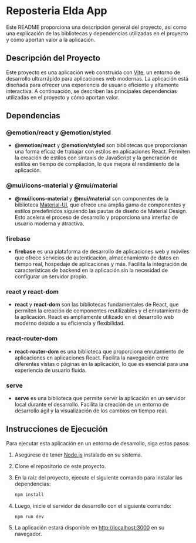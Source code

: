 # Reposteria Elda App

Este README proporciona una descripción general del proyecto, así como una explicación de las bibliotecas y dependencias utilizadas en el proyecto y cómo aportan valor a la aplicación.

## Descripción del Proyecto

Este proyecto es una aplicación web construida con [Vite](https://vitejs.dev/), un entorno de desarrollo ultrarrápido para aplicaciones web modernas. La aplicación está diseñada para ofrecer una experiencia de usuario eficiente y altamente interactiva. A continuación, se describen las principales dependencias utilizadas en el proyecto y cómo aportan valor.

## Dependencias

### @emotion/react y @emotion/styled
- **@emotion/react** y **@emotion/styled** son bibliotecas que proporcionan una forma eficaz de trabajar con estilos en aplicaciones React. Permiten la creación de estilos con sintaxis de JavaScript y la generación de estilos en tiempo de compilación, lo que mejora el rendimiento de la aplicación.

### @mui/icons-material y @mui/material
- **@mui/icons-material** y **@mui/material** son componentes de la biblioteca [Material-UI](https://mui.com/), que ofrece una amplia gama de componentes y estilos predefinidos siguiendo las pautas de diseño de Material Design. Esto acelera el proceso de desarrollo y proporciona una interfaz de usuario moderna y atractiva.

### firebase
- **firebase** es una plataforma de desarrollo de aplicaciones web y móviles que ofrece servicios de autenticación, almacenamiento de datos en tiempo real, hospedaje de aplicaciones y más. Facilita la integración de características de backend en la aplicación sin la necesidad de configurar un servidor propio.

### react y react-dom
- **react** y **react-dom** son las bibliotecas fundamentales de React, que permiten la creación de componentes reutilizables y el enrutamiento de la aplicación. React es ampliamente utilizado en el desarrollo web moderno debido a su eficiencia y flexibilidad.

### react-router-dom
- **react-router-dom** es una biblioteca que proporciona enrutamiento de aplicaciones en aplicaciones React. Facilita la navegación entre diferentes vistas o páginas en la aplicación, lo que es esencial para una experiencia de usuario fluida.

### serve
- **serve** es una biblioteca que permite servir la aplicación en un servidor local durante el desarrollo. Facilita la creación de un entorno de desarrollo ágil y la visualización de los cambios en tiempo real.

## Instrucciones de Ejecución

Para ejecutar esta aplicación en un entorno de desarrollo, siga estos pasos:

1. Asegúrese de tener [Node.js](https://nodejs.org/) instalado en su sistema.
2. Clone el repositorio de este proyecto.
3. En la raíz del proyecto, ejecute el siguiente comando para instalar las dependencias:

   ```bash
   npm install
   ```

4. Luego, inicie el servidor de desarrollo con el siguiente comando:

   ```bash
   npm run dev
   ```

5. La aplicación estará disponible en [http://localhost:3000](http://localhost:3000) en su navegador.

